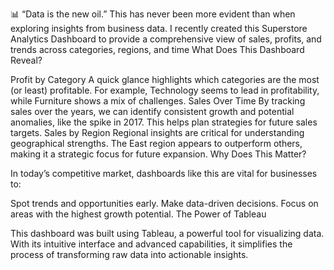 📊 “Data is the new oil.” This has never been more evident than when exploring insights from business data. I recently created this Superstore Analytics Dashboard to provide a comprehensive view of sales, profits, and trends across categories, regions, and time
What Does This Dashboard Reveal?

Profit by Category
A quick glance highlights which categories are the most (or least) profitable. For example, Technology seems to lead in profitability, while Furniture shows a mix of challenges.
Sales Over Time
By tracking sales over the years, we can identify consistent growth and potential anomalies, like the spike in 2017. This helps plan strategies for future sales targets.
Sales by Region
Regional insights are critical for understanding geographical strengths. The East region appears to outperform others, making it a strategic focus for future expansion.
Why Does This Matter?

In today’s competitive market, dashboards like this are vital for businesses to:

Spot trends and opportunities early.
Make data-driven decisions.
Focus on areas with the highest growth potential.
The Power of Tableau

This dashboard was built using Tableau, a powerful tool for visualizing data. With its intuitive interface and advanced capabilities, it simplifies the process of transforming raw data into actionable insights.


